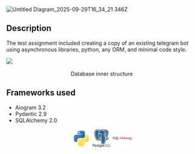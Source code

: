 ![Untitled Diagram_2025-09-29T16_34_21 346Z](https://github.com/user-attachments/assets/0c942a3a-86b2-423f-ab2c-1a95d3f9a77c)<div>
  <h2>Description</h2>
  <p>The test assignment included creating a copy of an existing telegram bot using asynchronous libraries, python, any ORM, and minimal code style.</p>
  <img src = https://github.com/user-attachments/assets/3f1df776-c9a9-4a22-ac8a-e16914d6f0c3>
  <p align=center>Database inner structure</p>
<h2>Frameworks used</h2>  
<ul>
  <li>Aiogram 3.2</li>
  <li>Pydantic 2.9</li>
  <li>SQLAlchemy 2.0</li>
  </ul>
</div>
<div align=center>
  <img src=https://github.com/devicons/devicon/blob/master/icons/python/python-original.svg width=50 height=50>
  <img src=https://github.com/devicons/devicon/blob/master/icons/postgresql/postgresql-original-wordmark.svg width=50 height=50>
  <img src=https://github.com/devicons/devicon/blob/master/icons/sqlalchemy/sqlalchemy-original-wordmark.svg width=50 height=50>
</div>
